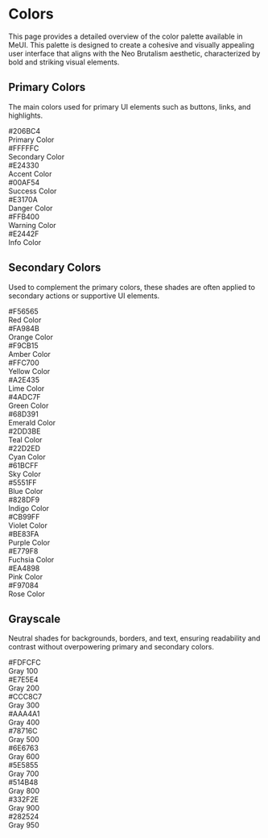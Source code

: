 # Colors

This page provides a detailed overview of the color palette available in MeUI. This palette is designed to create a cohesive and visually appealing user interface that aligns with the Neo Brutalism aesthetic, characterized by bold and striking visual elements.

## Primary Colors

The main colors used for primary UI elements such as buttons, links, and highlights.

<div class="grid grid-cols-3 gap-3">
    <div class="relative flex col-span-1 bg-primary-500 text-white rounded-md me-border me-shadow p-3 h-24">
        <div class="absolute bottom-3 left-3">  
            <div class="text-xs font-medium">#206BC4</div>
            <div class="text-sm font-semibold">Primary Color</div>
        </div>
    </div>
    <div class="relative flex col-span-1 bg-secondary text-black rounded-md me-border me-shadow p-3 h-24">
        <div class="absolute bottom-3 left-3">  
            <div class="text-xs font-medium">#FFFFFC</div>
            <div class="text-sm font-semibold">Secondary Color</div>
        </div>
    </div>
    <div class="relative flex col-span-1 bg-accent-500 text-white rounded-md me-border me-shadow p-3 h-24">
        <div class="absolute bottom-3 left-3">  
            <div class="text-xs font-medium">#E24330</div>
            <div class="text-sm font-semibold">Accent Color</div>
        </div>
    </div>
      <div class="relative flex col-span-1 bg-success-500 text-white rounded-md me-border me-shadow p-3 h-24">
        <div class="absolute bottom-3 left-3">  
            <div class="text-xs font-medium">#00AF54</div>
            <div class="text-sm font-semibold">Success Color</div>
        </div>
    </div>
    <div class="relative flex col-span-1 bg-danger-500 text-white rounded-md me-border me-shadow p-3 h-24">
        <div class="absolute bottom-3 left-3">  
            <div class="text-xs font-medium">#E3170A</div>
            <div class="text-sm font-semibold">Danger Color</div>
        </div>
    </div>
    <div class="relative flex col-span-1 bg-warning-500 text-black rounded-md me-border me-shadow p-3 h-24">
        <div class="absolute bottom-3 left-3">  
            <div class="text-xs font-medium">#FFB400</div>
            <div class="text-sm font-semibold">Warning Color</div>
        </div>
    </div>
    <div class="relative flex col-span-1 bg-info-500 text-black rounded-md me-border me-shadow p-3 h-24">
        <div class="absolute bottom-3 left-3">  
            <div class="text-xs font-medium">#E2442F</div>
            <div class="text-sm font-semibold">Info Color</div>
        </div>
    </div>
</div>

## Secondary Colors

Used to complement the primary colors, these shades are often applied to secondary actions or supportive UI elements.

<div class="grid grid-cols-3 gap-3">
    <div class="relative flex col-span-1 bg-red-500 text-black rounded-md me-border me-shadow p-3 h-24">
        <div class="absolute bottom-3 left-3">  
            <div class="text-xs font-medium">#F56565</div>
            <div class="text-sm font-semibold">Red Color</div>
        </div>
    </div>
    <div class="relative flex col-span-1 bg-orange-500 text-black rounded-md me-border me-shadow p-3 h-24">
        <div class="absolute bottom-3 left-3">
            <div class="text-xs font-medium">#FA984B</div>
            <div class="text-sm font-semibold">Orange Color</div>
        </div>
    </div>
    <div class="relative flex col-span-1 bg-amber-500 text-black rounded-md me-border me-shadow p-3 h-24">
        <div class="absolute bottom-3 left-3">
            <div class="text-xs font-medium">#F9CB15</div>
            <div class="text-sm font-semibold">Amber Color</div>
        </div>
    </div>
    <div class="relative flex col-span-1 bg-yellow-500 text-black rounded-md me-border me-shadow p-3 h-24">
        <div class="absolute bottom-3 left-3">
            <div class="text-xs font-medium">#FFC700</div>
            <div class="text-sm font-semibold">Yellow Color</div>
        </div>
    </div>
    <div class="relative flex col-span-1 bg-lime-500 text-black rounded-md me-border me-shadow p-3 h-24">
        <div class="absolute bottom-3 left-3">
            <div class="text-xs font-medium">#A2E435</div>
            <div class="text-sm font-semibold">Lime Color</div>
        </div>
    </div>
    <div class="relative flex col-span-1 bg-green-500 text-black rounded-md me-border me-shadow p-3 h-24">
        <div class="absolute bottom-3 left-3">
            <div class="text-xs font-medium">#4ADC7F</div>
            <div class="text-sm font-semibold">Green Color</div>
        </div>
    </div>
    <div class="relative flex col-span-1 bg-emerald-500 text-black rounded-md me-border me-shadow p-3 h-24">
        <div class="absolute bottom-3 left-3">
            <div class="text-xs font-medium">#68D391</div>
            <div class="text-sm font-semibold">Emerald Color</div>
        </div>
    </div>
    <div class="relative flex col-span-1 bg-teal-500 text-black rounded-md me-border me-shadow p-3 h-24">
        <div class="absolute bottom-3 left-3">
            <div class="text-xs font-medium">#2DD3BE</div>
            <div class="text-sm font-semibold">Teal Color</div>
        </div>
    </div>
    <div class="relative flex col-span-1 bg-cyan-500 text-black rounded-md me-border me-shadow p-3 h-24">
        <div class="absolute bottom-3 left-3">
            <div class="text-xs font-medium">#22D2ED</div>
            <div class="text-sm font-semibold">Cyan Color</div>
        </div>
    </div>
    <div class="relative flex col-span-1 bg-sky-500 text-black rounded-md me-border me-shadow p-3 h-24">
        <div class="absolute bottom-3 left-3">
            <div class="text-xs font-medium">#61BCFF</div>
            <div class="text-sm font-semibold">Sky Color</div>
        </div>
    </div>
    <div class="relative flex col-span-1 bg-blue-500 text-white rounded-md me-border me-shadow p-3 h-24">
        <div class="absolute bottom-3 left-3">
            <div class="text-xs font-medium">#5551FF</div>
            <div class="text-sm font-semibold">Blue Color</div>
        </div>
    </div>
    <div class="relative flex col-span-1 bg-indigo-500 text-black rounded-md me-border me-shadow p-3 h-24">
        <div class="absolute bottom-3 left-3">
            <div class="text-xs font-medium">#828DF9</div>
            <div class="text-sm font-semibold">Indigo Color</div>
        </div>
    </div>
    <div class="relative flex col-span-1 bg-violet-500 text-black rounded-md me-border me-shadow p-3 h-24">
        <div class="absolute bottom-3 left-3">
            <div class="text-xs font-medium">#CB99FF</div>
            <div class="text-sm font-semibold">Violet Color</div>
        </div>
    </div>
    <div class="relative flex col-span-1 bg-purple-500 text-black rounded-md me-border me-shadow p-3 h-24">
        <div class="absolute bottom-3 left-3">
            <div class="text-xs font-medium">#BE83FA</div>
            <div class="text-sm font-semibold">Purple Color</div>
        </div>
    </div>
    <div class="relative flex col-span-1 bg-fuchsia-500 text-black rounded-md me-border me-shadow p-3 h-24">
        <div class="absolute bottom-3 left-3">
            <div class="text-xs font-medium">#E779F8</div>
            <div class="text-sm font-semibold">Fuchsia Color</div>
        </div>
    </div>
    <div class="relative flex col-span-1 bg-pink-500 text-black rounded-md me-border me-shadow p-3 h-24">
        <div class="absolute bottom-3 left-3">
            <div class="text-xs font-medium">#EA4898</div>
            <div class="text-sm font-semibold">Pink Color</div>
        </div>
    </div>
    <div class="relative flex col-span-1 bg-rose-500 text-black rounded-md me-border me-shadow p-3 h-24">
        <div class="absolute bottom-3 left-3">
            <div class="text-xs font-medium">#F97084</div>
            <div class="text-sm font-semibold">Rose Color</div>
        </div>
    </div>
</div>

## Grayscale

Neutral shades for backgrounds, borders, and text, ensuring readability and contrast without overpowering primary and secondary colors.

<div class="grid grid-cols-3 gap-3">
    <div class="relative flex col-span-1 bg-gray-100 text-black rounded-md me-border me-shadow p-3 h-24">
        <div class="absolute bottom-3 left-3">  
            <div class="text-xs font-medium">#FDFCFC</div>
            <div class="text-sm font-semibold">Gray 100</div>
        </div>
    </div>
    <div class="relative flex col-span-1 bg-gray-200 text-black rounded-md me-border me-shadow p-3 h-24">
        <div class="absolute bottom-3 left-3">  
            <div class="text-xs font-medium">#E7E5E4</div>
            <div class="text-sm font-semibold">Gray 200</div>
        </div>
    </div>
    <div class="relative flex col-span-1 bg-gray-300 text-black rounded-md me-border me-shadow p-3 h-24">
        <div class="absolute bottom-3 left-3">  
            <div class="text-xs font-medium">#CCC8C7</div>
            <div class="text-sm font-semibold">Gray 300</div>
        </div>
    </div>
    <div class="relative flex col-span-1 bg-gray-400 text-black rounded-md me-border me-shadow p-3 h-24">
        <div class="absolute bottom-3 left-3">  
            <div class="text-xs font-medium">#AAA4A1</div>
            <div class="text-sm font-semibold">Gray 400</div>
        </div>
    </div>
    <div class="relative flex col-span-1 bg-gray-500 text-white rounded-md me-border me-shadow p-3 h-24">
        <div class="absolute bottom-3 left-3">  
            <div class="text-xs font-medium">#78716C</div>
            <div class="text-sm font-semibold">Gray 500</div>
        </div>
    </div>
    <div class="relative flex col-span-1 bg-gray-600 text-white rounded-md me-border me-shadow p-3 h-24">
        <div class="absolute bottom-3 left-3">  
            <div class="text-xs font-medium">#6E6763</div>
            <div class="text-sm font-semibold">Gray 600</div>
        </div>
    </div>
    <div class="relative flex col-span-1 bg-gray-700 text-white rounded-md me-border me-shadow p-3 h-24">
        <div class="absolute bottom-3 left-3">  
            <div class="text-xs font-medium">#5E5855</div>
            <div class="text-sm font-semibold">Gray 700</div>
        </div>
    </div>
    <div class="relative flex col-span-1 bg-gray-800 text-white rounded-md me-border me-shadow p-3 h-24">
        <div class="absolute bottom-3 left-3">  
            <div class="text-xs font-medium">#514B48</div>
            <div class="text-sm font-semibold">Gray 800</div>
        </div>
    </div>
    <div class="relative flex col-span-1 bg-gray-900 text-white rounded-md me-border me-shadow p-3 h-24">
        <div class="absolute bottom-3 left-3">  
            <div class="text-xs font-medium">#332F2E</div>
            <div class="text-sm font-semibold">Gray 900</div>
        </div>
    </div>
    <div class="relative flex col-span-1 bg-gray-950 text-white rounded-md me-border me-shadow p-3 h-24">
        <div class="absolute bottom-3 left-3">  
            <div class="text-xs font-medium">#282524</div>
            <div class="text-sm font-semibold">Gray 950</div>
        </div>
    </div>
</div>
